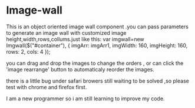 # Image-wall

This is an object oriented image wall component  .you can pass parameters to generate an image wall with customized image height,width,rows,collums.just like this:
var imgwall=new Imgwall($("#container"), {
		imgArr: imgArr1,
		imgWidth: 160,
		imgHeight: 160,
		rows: 2,
		cols: 4
	});

you can drag and drop the images to change the orders , or can click the 'image rearrange' button to automaticaly reorder the images.

there is a little bug under safari browers still waiting to be solved ,so please test with chrome and firefox first.

I am a new programmer so i am still learning to improve my code.
